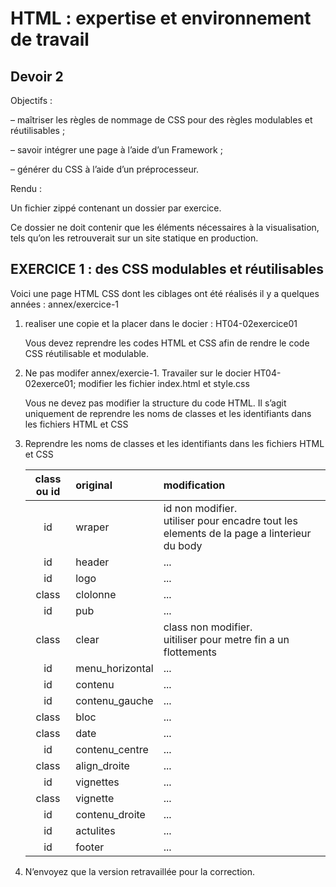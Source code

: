# HTML : expertise et environnement de travail

## Devoir 2

Objectifs :

– maîtriser les règles de nommage de CSS pour des règles modulables et réutilisables ;

– savoir intégrer une page à l’aide d’un Framework ;

– générer du CSS à l’aide d’un préprocesseur.

Rendu :

Un fichier zippé contenant un dossier par exercice.

Ce dossier ne doit contenir que les éléments nécessaires à la visualisation, tels qu’on les retrouverait sur un site
statique en production.

## EXERCICE 1 : des CSS modulables et réutilisables

Voici une page HTML CSS dont les ciblages ont été réalisés il y a quelques années : annex/exercice-1

1. realiser une copie et la placer dans le docier : HT04-02exercice01

    Vous devez reprendre les codes HTML et CSS afin de rendre le code CSS réutilisable et modulable.

2. Ne pas modifer annex/exercie-1. Travailer sur le docier HT04-02exerce01; modifier les fichier index.html et style.css

    Vous ne devez pas modifier la structure du code HTML. Il s’agit uniquement de reprendre les noms de classes
    et les identifiants dans les fichiers HTML et CSS

3. Reprendre les noms de classes et les identifiants dans les fichiers HTML et CSS

    |class ou id|original|modification|
    |:------:|:------|:------|
    |id|wraper|id non modifier.</br> utiliser pour encadre tout les elements de la page a linterieur du body|
    |id|header|...|
    |id|logo|...|
    |class|clolonne|...|
    |id|pub|...|
    |class|clear|class non modifier.</br>uitiliser pour metre fin a un flottements|
    |id|menu_horizontal|...|
    |id|contenu|...|
    |id|contenu_gauche|...|
    |class|bloc|...|
    |class |date|...|
    |id|contenu_centre|...|
    |class|align_droite|...|
    |id|vignettes|...|
    |class|vignette|...|
    |id|contenu_droite|...|
    |id|actulites|...|
    |id|footer|...|

4. N’envoyez que la version retravaillée pour la correction.
